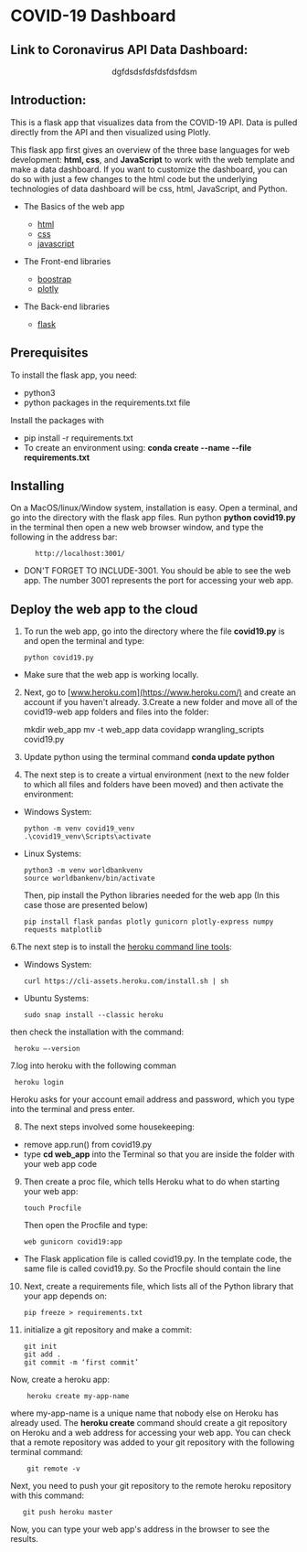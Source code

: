 # COVID-19 Dashboard

## Link to Coronavirus API Data Dashboard:
<center>dgfdsdsfdsfdsfdsfdsm</center>


## Introduction:

This is a flask app that visualizes data from the COVID-19 API. Data is pulled directly from the API and then visualized using Plotly.

This flask app first gives an overview of the three base languages for web development: **html, css**, and **JavaScript** to work with the web template and make a data dashboard. If you want to customize the dashboard, you can do so with just a few changes to the html code but the underlying technologies of data dashboard will be css, html, JavaScript, and Python.

* The Basics of the web app
  *	[html](https://www.w3schools.com/tags/default.asp)
  *	[css](https://www.lifewire.com/what-does-cascade-mean-3466872)
  * [javascript](https://plot.ly/javascript/getting-started/)

* The Front-end libraries
  * [boostrap](https://getbootstrap.com/)
  * [plotly](https://plot.ly/)

* The Back-end libraries
  * [flask](http://flask.pocoo.org/)


## Prerequisites

To install the flask app, you need:

  * python3
  * python packages in the requirements.txt file

Install the packages with

 * pip install -r requirements.txt
 * To create an environment using: **conda create --name <env> --file requirements.txt**


## Installing

On a MacOS/linux/Window system, installation is easy. Open a terminal, and go into the directory with the flask app files. Run python **python covid19.py** in the terminal then open a new web browser window, and type the following in the address bar:

          http://localhost:3001/

* DON'T FORGET TO INCLUDE-3001. You should be able to see the web app. The number 3001 represents the port for accessing your web app.


## Deploy the web app to the cloud

1. To run the web app, go into the directory where the file **covid19.py** is and open the terminal and type:

       python covid19.py
       
* Make sure that the web app is working locally.
2. Next, go to [www.heroku.com](https://www.heroku.com/) and create an account if you haven't already.
3.Create a new folder and move all of the covid19-web app folders and files into the folder:

      mkdir web_app
      mv -t web_app data covidapp wrangling_scripts covid19.py
      
4. Update python using the terminal command **conda update python**

5. The next step is to create a virtual environment (next to the new folder to which all files and folders have been moved) and then activate the environment:

* Windows System:

      python -m venv covid19_venv
      .\covid19_venv\Scripts\activate
   
* Linux Systems:

      python3 -m venv worldbankvenv
      source worldbankenv/bin/activate

  Then, pip install the Python libraries needed for the web app (In this case those are presented below)
  
      pip install flask pandas plotly gunicorn plotly-express numpy  requests matplotlib
      
6.The next step is to install the [heroku command line tools](https://devcenter.heroku.com/articles/heroku-cli):


* Windows System:

      curl https://cli-assets.heroku.com/install.sh | sh
      
        
* Ubuntu Systems:

      sudo snap install --classic heroku
      
 then check the installation with the command:

     heroku —-version
     
7.log into heroku with the following comman
     
     heroku login
  
  Heroku asks for your account email address and password, which you type into the terminal and press enter.

8. The next steps involved some housekeeping:

*	remove app.run() from covid19.py
*	type **cd web_app** into the Terminal so that you are inside the folder with your web app code
 
 9. Then create a proc file, which tells Heroku what to do when starting your web app:
     
        touch Procfile
    
    Then open the Procfile and type:
    
        web gunicorn covid19:app
        
* The Flask application file is called covid19.py. In the template code, the same file is called covid19.py. So the Procfile should contain the line    

10. Next, create a requirements file, which lists all of the Python library that your app depends on:

        pip freeze > requirements.txt
11. initialize a git repository and make a commit:

        git init
        git add .
        git commit -m ‘first commit’
   
   Now, create a heroku app:
   
        heroku create my-app-name
   
   where my-app-name is a unique name that nobody else on Heroku has already used. The **heroku create** command should create a git repository on Heroku and a web address for accessing your web app. You can check that a remote repository was added to your git repository with the following terminal command:
    
        git remote -v
   Next, you need to push your git repository to the remote heroku repository with this command:
   
       git push heroku master
       
   Now, you can type your web app's address in the browser to see the results.
